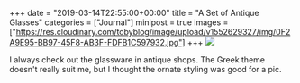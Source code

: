 +++
date = "2019-03-14T22:55:00+00:00"
title = "A Set of Antique Glasses"
categories = ["Journal"]
minipost = true
images = ["https://res.cloudinary.com/tobyblog/image/upload/v1552629327/img/0F2A9E95-BB97-45F8-AB3F-FDFB1C597932.jpg"]
+++
![](https://res.cloudinary.com/tobyblog/image/upload/v1552629327/img/0F2A9E95-BB97-45F8-AB3F-FDFB1C597932.jpg)

I always check out the glassware in antique shops. The Greek theme doesn't really suit me, but I thought the ornate styling was good for a pic.
